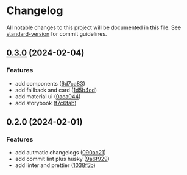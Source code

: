 # Changelog

All notable changes to this project will be documented in this file. See [standard-version](https://github.com/conventional-changelog/standard-version) for commit guidelines.

## [0.3.0](https://github.com/abeeyh/azs-web-rickandmorty/compare/v0.2.0...v0.3.0) (2024-02-04)

### Features

- add components ([6d7ca83](https://github.com/abeeyh/azs-web-rickandmorty/commit/6d7ca8342e35235a6d91f0948b6e5a4740d4bd86))
- add fallback and card ([1d5b4cd](https://github.com/abeeyh/azs-web-rickandmorty/commit/1d5b4cd331f99289beeda68ab8ac0e22c11980bf))
- add material ui ([0aca044](https://github.com/abeeyh/azs-web-rickandmorty/commit/0aca0446bb75b359fbb938c73f97c13512b9a152))
- add storybook ([f7c6fab](https://github.com/abeeyh/azs-web-rickandmorty/commit/f7c6faba282b31f391bc7d826d390b7c638c3321))

## 0.2.0 (2024-02-01)

### Features

- add autmatic changelogs ([090ac21](https://github.com/abeeyh/azs-web-rickandmorty/commit/090ac21bbb900a704e867c1b5126e2493c73d959))
- add commit lint plus husky ([9a6f929](https://github.com/abeeyh/azs-web-rickandmorty/commit/9a6f929c1dcc4689c221d31d1f497657920e2c47))
- add linter and prettier ([1038f5b](https://github.com/abeeyh/azs-web-rickandmorty/commit/1038f5bb9cbc6b38d8d3bd3cabb657d46f889d9f))
